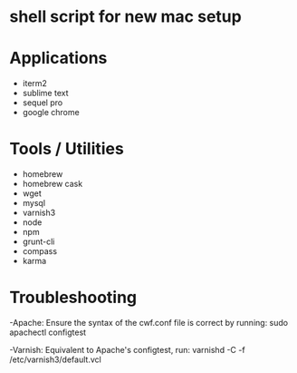 shell script for new mac setup
=====

Applications
=====

- iterm2
- sublime text
- sequel pro
- google chrome


Tools / Utilities
=====

- homebrew
- homebrew cask
- wget
- mysql
- varnish3
- node
- npm
- grunt-cli
- compass
- karma

Troubleshooting
=====

-Apache:
Ensure the syntax of the cwf.conf file is correct by running:
  sudo apachectl configtest

-Varnish:
Equivalent to Apache's configtest, run:
  varnishd -C -f /etc/varnish3/default.vcl
